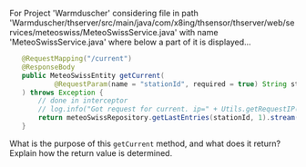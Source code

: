 For Project 'Warmduscher' considering file in path 'Warmduscher/thserver/src/main/java/com/x8ing/thsensor/thserver/web/services/meteoswiss/MeteoSwissService.java' with name 'MeteoSwissService.java' where below a part of it is displayed...
```java
   @RequestMapping("/current")
   @ResponseBody
   public MeteoSwissEntity getCurrent(
           @RequestParam(name = "stationId", required = true) String stationId
   ) throws Exception {
       // done in interceptor
       // log.info("Got request for current. ip=" + Utils.getRequestIP(request));
       return meteoSwissRepository.getLastEntries(stationId, 1).stream().findFirst().orElse(null);
   }
```
What is the purpose of this `getCurrent` method, and what does it return? Explain how the return value is determined.